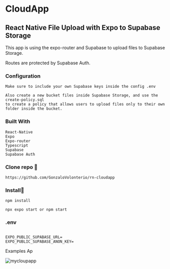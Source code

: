 # CloudApp

## React Native File Upload with Expo to Supabase Storage

This app is using the expo-router and Supabase to upload files to Supabase Storage.

Routes are protected by Supabase Auth.

### Configuration

```
Make sure to include your own Supabase keys inside the config .env 

Also create a new bucket files inside Supabase Storage, and use the create-policy.sql
to create a policy that allows users to upload files only to their own folder inside the bucket.

```

### Built With

```
React-Native
Expo
Expo-router
Typescript
Supabase
Supabase Auth
```

### Clone repo 🔧

```
https://github.com/GonzaloVolonterio/rn-cloudapp

```
### Install🔧

```
npm install

npx expo start or npm start

```

### .env

```

EXPO_PUBLIC_SUPABASE_URL=
EXPO_PUBLIC_SUPABASE_ANON_KEY=

```

Examples Ap

![mycloupapp](https://github.com/GonzaloVolonterio/rn-cloudapp/assets/64506662/2ff973df-017b-4dac-8b21-528e6939d65a)





